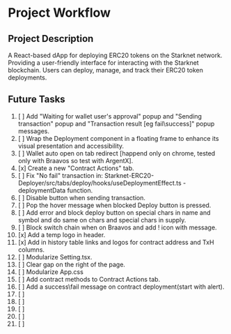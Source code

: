 # Project Workflow

## Project Description
A React-based dApp for deploying ERC20 tokens on the Starknet network.
Providing a user-friendly interface for interacting with the Starknet blockchain.
Users can deploy, manage, and track their ERC20 token deployments.


## Future Tasks

1.  [ ] Add "Waiting for wallet user's approval" popup and "Sending transaction" popup and "Transaction result [eg fail\success]" popup messages.
2.  [ ] Wrap the Deployment component in a floating frame to enhance its visual presentation and accessibility.
3.  [ ] Wallet auto open on tab redirect [happend only on chrome, tested only with Braavos so test with ArgentX].
4.  [x] Create a new "Contract Actions" tab.
5.  [ ] Fix "No fail" transaction in: Starknet-ERC20-Deployer/src/tabs/deploy/hooks/useDeploymentEffect.ts - deploymentData function.
6.  [ ] Disable button when sending transaction.
7.  [ ] Pop the hover message when blocked Deploy button is pressed.
8.  [ ] Add error and block deploy button on special chars in name and symbol and do same on chars and special chars in supply.
9.  [ ] Block switch chain when on Braavos and add ! icon with message.
10. [x] Add a temp logo in header.
11. [x] Add in history table links and logos for contract address and TxH columns.
12. [ ] Modularize Setting.tsx.
13. [ ] Clear gap on the right of the page.
14. [ ] Modularize App.css
15. [ ] Add contract methods to Contract Actions tab.
16. [ ] Add a success\fail message on contract deployment(start with alert). 
17. [ ]
18. [ ]
19. [ ]
20. [ ]
21. [ ]